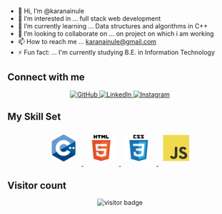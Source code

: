 - 👋 Hi, I’m @karanainule
- 👀 I’m interested in ... full stack web development 
- 🌱 I’m currently learning ... Data structures and algorithms in C++
- 💞️ I’m looking to collaborate on ... on project on which i am working 
- 📫 How to reach me ... karanainule@gmail.com
- ⚡ Fun fact: ... I'm currently studying B.E. in Information Technology 

<!---
karanainule/karanainule is a ✨ special ✨ repository because its `README.md` (this file) appears on your GitHub profile.
You can click the Preview link to take a look at your changes.
karan ainule #karanainule #karanainule
--->


## Connect with me

<p align="center">
  <a href="https://github.com/karanainule" target="_blank">
    <img src="https://img.shields.io/badge/GitHub-181717?style=for-the-badge&logo=github&logoColor=white" alt="GitHub"/>
  </a>
  <a href="https://linkedin.com/in/karan-ainule" target="_blank">
    <img src="https://img.shields.io/badge/LinkedIn-0077B5?style=for-the-badge&logo=linkedin&logoColor=white" alt="LinkedIn"/>
  </a>
  <a href="https://instagram.com/k.aran_x" target="_blank">
    <img src="https://img.shields.io/badge/Instagram-181717?style=for-the-badge&logo=instagram&logoColor=white" alt="Instagram"/>
  </a>
</p>

## My Skill Set
<p align="center">
  <a href="https://isocpp.org/" target="_blank">
    <img src="https://raw.githubusercontent.com/devicons/devicon/master/icons/cplusplus/cplusplus-original.svg" alt="cplusplus" width="60" height="60" style="margin:10px"/>
  </a>
  <a href="https://developer.mozilla.org/en-US/docs/Web/HTML" target="_blank">
    <img src="https://raw.githubusercontent.com/devicons/devicon/master/icons/html5/html5-original-wordmark.svg" alt="html5" width="60" height="60" style="margin:10px"/>
  </a>
  <a href="https://developer.mozilla.org/en-US/docs/Web/CSS" target="_blank">
    <img src="https://raw.githubusercontent.com/devicons/devicon/master/icons/css3/css3-original-wordmark.svg" alt="css3" width="60" height="60" style="margin:10px"/>
  </a>
  <a href="https://developer.mozilla.org/en-US/docs/Web/JavaScript" target="_blank">
    <img src="https://raw.githubusercontent.com/devicons/devicon/master/icons/javascript/javascript-original.svg" alt="javascript" width="60" height="60" style="margin:10px"/>
  </a>
</p>



## Visitor count
<p align="center">
  <img src="https://komarev.com/ghpvc/?username=karanainule&style=flat-square" alt="visitor badge"/>
</p>
